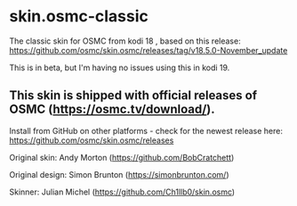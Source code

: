 # skin.osmc-classic

The classic skin for OSMC from kodi 18 , based on this release: https://github.com/osmc/skin.osmc/releases/tag/v18.5.0-November_update

This is in beta, but I'm having no issues using this in kodi 19. 

## This skin is shipped with official releases of OSMC (https://osmc.tv/download/).

Install from GitHub on other platforms - check for the newest release here: https://github.com/osmc/skin.osmc/releases

Original skin: Andy Morton (https://github.com/BobCratchett)

Original design: Simon Brunton (https://simonbrunton.com/)

Skinner: Julian Michel (https://github.com/Ch1llb0/skin.osmc)
